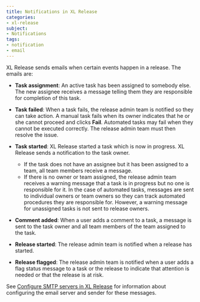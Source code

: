 ```yaml
---
title: Notifications in XL Release
categories:
- xl-release
subject:
- Notifications
tags:
- notification
- email
---
```


XL Release sends emails when certain events happen in a release. The emails are:

* **Task assignment**: An active task has been assigned to somebody else. The new assignee receives a message telling them they are responsible for completion of this task.

* **Task failed**: When a task fails, the release admin team is notified so they can take action. A manual task fails when its owner indicates that he or she cannot proceed and clicks **Fail**. Automated tasks may fail when they cannot be executed correctly. The release admin team must then resolve the issue.

* **Task started**: XL Release started a task which is now in progress. XL Release sends a notification to the task owner.
	* If the task does not have an assignee but it has been assigned to a team, all team members receive a message.
	* If there is no owner or team assigned, the release admin team receives a warning message that a task is in progress but no one is responsible for it. In the case of automated tasks, messages are sent to individual owners or team owners so they can track automated procedures they are responsible for. However, a warning message for unassigned tasks is not sent to release owners.

* **Comment added**: When a user adds a comment to a task, a message is sent to the task owner and all team members of the team assigned to the task.

* **Release started**: The release admin team is notified when a release has started.

* **Release flagged**: The release admin team is notified when a user adds a flag status message to a task or the release to indicate that attention is needed or that the release is at risk.

See [Configure SMTP servers in XL Release](/xl-release/how-to/configure-smtp-server.html) for information about configuring the email server and sender for these messages.
